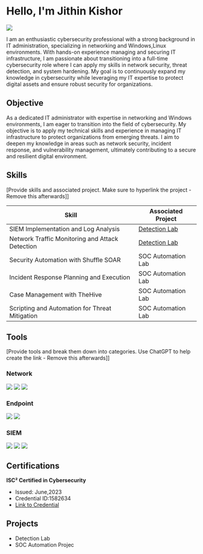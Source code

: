 # Hello, I'm Jithin Kishor
<a href="https://www.linkedin.com/in/jithin-kishor-9526b614b/"><img src="https://img.shields.io/badge/-LinkedIn-0072b1?&style=for-the-badge&logo=linkedin&logoColor=white" /></a>

I am an enthusiastic cybersecurity professional with a strong background in IT administration, specializing in networking and Windows,Linux environments.
With hands-on experience managing and securing IT infrastructure, I am passionate about transitioning into a full-time cybersecurity role where I can apply my skills in network security, threat detection, and system hardening.
My goal is to continuously expand my knowledge in cybersecurity while leveraging my IT expertise to protect digital assets and ensure robust security for organizations.

## Objective

As a dedicated IT administrator with expertise in networking and Windows environments, I am eager to transition into the field of cybersecurity.
My objective is to apply my technical skills and experience in managing IT infrastructure to protect organizations from emerging threats.
I aim to deepen my knowledge in areas such as network security, incident response, and vulnerability management, ultimately contributing to a secure and resilient digital environment.

## Skills
[Provide skills and associated project. Make sure to hyperlink the project - Remove this afterwards]]

| Skill                                         | Associated Project         |
|-----------------------------------------------|----------------------------|
| SIEM Implementation and Log Analysis          | <a href="https://google.com">Detection Lab</a>|
| Network Traffic Monitoring and Attack Detection | <a href="https://google.com">Detection Lab</a>|
| Security Automation with Shuffle SOAR         | SOC Automation Lab|
| Incident Response Planning and Execution      | SOC Automation Lab|
| Case Management with TheHive                  | SOC Automation Lab|
| Scripting and Automation for Threat Mitigation | SOC Automation Lab|

## Tools
[Provide tools and break them down into categories. Use ChatGPT to help create the link - Remove this afterwards]]

### Network
<div>
    <img src="https://img.shields.io/badge/-Wireshark-1679A7?&style=for-the-badge&logo=Wireshark&logoColor=white" />
    <img src="https://img.shields.io/badge/-Suricata-EF3B2D?&style=for-the-badge&logo=Suricata&logoColor=white" />
    <img src="https://img.shields.io/badge/-Zeek-777BB4?&style=for-the-badge&logo=Zeek&logoColor=white" />
</div>

### Endpoint
<div>
    <img src="https://img.shields.io/badge/-Microsoft_Defender_for_Endpoint-00A4EF?&style=for-the-badge&logo=Microsoft&logoColor=white" />
    <img src="https://img.shields.io/badge/-Velociraptor-4B275F?&style=for-the-badge&logo=Velociraptor&logoColor=white" />
</div>

### SIEM
<div>
    <img src="https://img.shields.io/badge/-Microsoft_Sentinel-0078D4?&style=for-the-badge&logo=Microsoft&logoColor=white" />
    <img src="https://img.shields.io/badge/-Splunk-000000?&style=for-the-badge&logo=Splunk&logoColor=white" />
    <img src="https://img.shields.io/badge/-Elastic-005571?&style=for-the-badge&logo=Elastic&logoColor=white" />
</div>

## Certifications

**ISC² Certified in Cybersecurity**
  - Issued: June,2023
  - Credential ID:1582634
  - [Link to Credential](https://www.credly.com/badges/a10ef963-dc97-4169-8e61-595f6547efe1)

## Projects
- Detection Lab
- SOC Automation Projec




